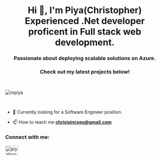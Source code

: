 
<h1 align="center">Hi 👋, I'm Piya(Christopher) Experienced .Net developer proficent in Full stack web development. </h1>
<h3 align="center"> Passionate about deploying scalable solutions on Azure.</h3>
<h3 align="center"> Check out my latest projects below! </h3>
<br/>


<p align="left"> <img src="https://komarev.com/ghpvc/?username=mpiya&label=Profile%20views&color=0e75b6&style=flat" alt="mpiya" /> </p>

<br/>


- 💬 Currently looking for a Software Engineer position.

- 📫 How to reach me **chrisisincseu@gmail.com**



<h3 align="left">Connect with me:</h3>
<p align="left">
<a href="https://www.linkedin.com/in/piyaboot-prasertsuwan-christopher-61a5a4172/" target="blank"><img align="center" src="https://raw.githubusercontent.com/rahuldkjain/github-profile-readme-generator/master/src/images/icons/Social/linked-in-alt.svg" alt="piyaboot-prasertsuwan-61a5a4172" height="30" width="40" /></a>
</p>
